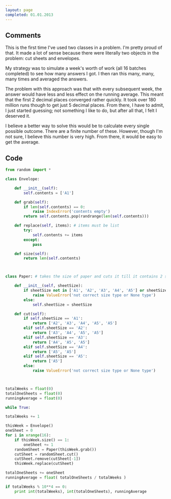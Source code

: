 ```yaml
---
layout: page
completed: 01.01.2013
---
```


## Comments

This is the first time I've used two classes in a problem. I'm pretty proud of
that. It made a lot of sense because there were literally two objects in the
problem: cut sheets and envelopes.

My strategy was to simulate a week's worth of work (all 16 batches completed)
to see how many answers I got. I then ran this many, many, many times and
averaged the answers.

The problem with this approach was that with every subsequent week, the answer
would have less and less effect on the running average. This meant that the
first 2 decimal places converged rather quickly. It took over 180 million runs
though to get just 5 decimal places.  From there, I have to admit, I just
started guessing; not something I like to do, but after all that, I felt I
deserved it.

I believe a better way to solve this would be to calculate every single
possible outcome.  There are a finite number of these. However, though I'm not
sure, I believe this number is very high. From there, it would be easy to get
the average.

## Code

```python
from random import *

class Envelope:

    def __init__(self):
        self.contents = ['A1']

    def grab(self):
        if len(self.contents) == 0:
            raise IndexError('contents empty')
        return self.contents.pop(randrange(len(self.contents)))

    def replace(self, items): # items must be list
        try:
            self.contents += items
        except:
            pass

    def size(self):
        return len(self.contents)



class Paper: # takes the size of paper and cuts it till it contains 2 size A5, returns list of the cut sizes

    def __init__(self, sheetSize):
        if sheetSize not in ['A1', 'A2', 'A3', 'A4', 'A5'] or sheetSize == None:
            raise ValueError('not correct size type or None type')
        else:
            self.sheetSize = sheetSize

    def cut(self):
        if self.sheetSize == 'A1':
            return ['A2', 'A3', 'A4', 'A5', 'A5']
        elif self.sheetSize == 'A2':
            return ['A3', 'A4', 'A5', 'A5']
        elif self.sheetSize == 'A3':
            return ['A4', 'A5', 'A5']
        elif self.sheetSize == 'A4':
            return ['A5', 'A5']
        elif self.sheetSize == 'A5':
            return ['A5']
        else:
            raise ValueError('not correct size type or None type')



totalWeeks = float(0)
totalOneSheets = float(0)
runningAverage = float(0)

while True:

totalWeeks += 1

thisWeek = Envelope()
oneSheet = 0
for i in xrange(16):
    if thisWeek.size() == 1:
        oneSheet += 1
    randomSheet = Paper(thisWeek.grab())
    cutSheet = randomSheet.cut()
    cutSheet.remove(cutSheet[-1])
    thisWeek.replace(cutSheet)

totalOneSheets += oneSheet
runningAverage = float( totalOneSheets / totalWeeks )

if totalWeeks % 10**4 == 0:
    print int(totalWeeks), int(totalOneSheets), runningAverage
```

